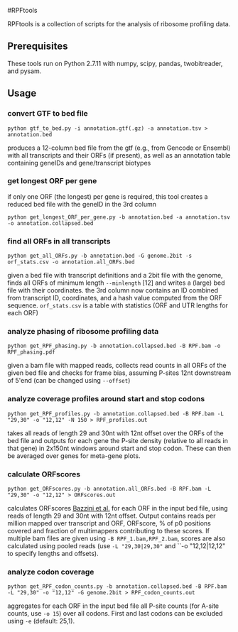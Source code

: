#RPFtools

RPFtools is a collection of scripts for the analysis of ribosome profiling data.

## Prerequisites

These tools run on Python 2.7.11 with numpy, scipy, pandas, twobitreader, and pysam.

## Usage

### convert GTF to bed file
```
python gtf_to_bed.py -i annotation.gtf(.gz) -a annotation.tsv > annotation.bed
```
produces a 12-column bed file from the gtf (e.g., from Gencode or Ensembl) with all transcripts and their ORFs (if present), as well as an annotation table containing geneIDs and gene/transcript biotypes

### get longest ORF per gene
if only one ORF (the longest) per gene is required, this tool creates a reduced bed file with the geneID in the 3rd column
```
python get_longest_ORF_per_gene.py -b annotation.bed -a annotation.tsv -o annotation.collapsed.bed
```

### find all ORFs in all transcripts
```
python get_all_ORFs.py -b annotation.bed -G genome.2bit -s orf_stats.csv -o annotation.all_ORFs.bed
```
given a bed file with transcript definitions and a 2bit file with the genome, finds all ORFs of minimum length ``--minlength`` [12] and writes a (large) bed file with their coordinates. the 3rd column now contains an ID combined from transcript ID, coordinates, and a hash value computed from the ORF sequence.
``orf_stats.csv`` is a table with statistics (ORF and UTR lengths for each ORF)

### analyze phasing of ribosome profiling data
```
python get_RPF_phasing.py -b annotation.collapsed.bed -B RPF.bam -o RPF_phasing.pdf 
```
given a bam file with mapped reads, collects read counts in all ORFs of the given bed file and checks for frame bias, assuming P-sites 12nt downstream of 5'end (can be changed using ``--offset``)

### analyze coverage profiles around start and stop codons
```
python get_RPF_profiles.py -b annotation.collapsed.bed -B RPF.bam -L "29,30" -o "12,12" -N 150 > RPF_profiles.out
```
takes all reads of length 29 and 30nt with 12nt offset over the ORFs of the bed file and outputs for each gene the P-site density (relative to all reads in that gene) in 2x150nt windows around start and stop codon. These can then be averaged over genes for meta-gene plots.

### calculate ORFscores
```
python get_ORFscores.py -b annotation.all_ORFs.bed -B RPF.bam -L "29,30" -o "12,12" > ORFscores.out
```
calculates ORFscores [Bazzini et al.](http://emboj.embopress.org/content/33/9/981.long) for each ORF in the input bed file, using reads of length 29 and 30nt with 12nt offset. Output contains reads per million mapped over transcript and ORF, ORFscore, % of p0 positions covered and fraction of multimappers contributing to these scores. If multiple bam files are given using ``-B RPF_1.bam,RPF_2.bam``, scores are also calculated using pooled reads (use ``-L "29,30|29,30"`` and ``-o "12,12|12,12" to specify lengths and offsets).

### analyze codon coverage
```
python get_RPF_codon_counts.py -b annotation.collapsed.bed -B RPF.bam -L "29,30" -o "12,12" -G genome.2bit > RPF_codon_counts.out
```
aggregates for each ORF in the input bed file all P-site counts (for A-site counts, use ``-o 15``) over all codons. First and last codons can be excluded using ``-e`` (default: 25,1). 
